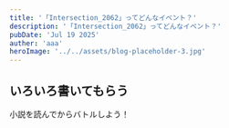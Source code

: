 ```yaml
---
title: '「Intersection_2062」ってどんなイベント？'
description: '「Intersection_2062」ってどんなイベント？'
pubDate: 'Jul 19 2025'
auther: 'aaa'
heroImage: '../../assets/blog-placeholder-3.jpg'
---
```


##  いろいろ書いてもらう

小説を読んでからバトルしよう！
